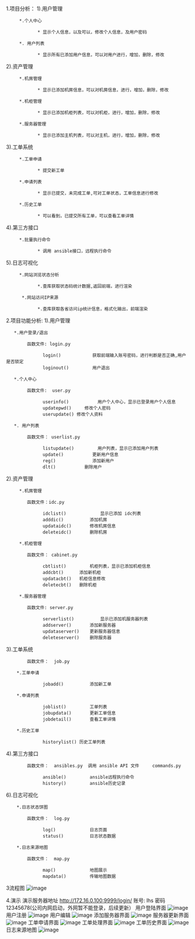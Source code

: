 1.项目分析：
   1).用户管理
   
         *.个人中心
		 
		        * 显示个人信息，以及可以，修改个人信息，及用户密码
			
         *. 用户列表
		 
		        * 显示所有已添加用户信息，可以对用户进行，增加，删除，修改
		
   2).资产管理	
   
         *.机房管理
		 
		        * 显示已添加机房信息，可以对机房信息，进行，增加，删除，修改
		 
         *.机柜管理
		 
		        * 显示已添加机柜列表，可以对机柜，进行，增加，删除，修改
			 
         *.服务器管理
		 
		        * 显示已添加主机列表，可以对主机，进行，增加，删除，修改				 
  3).工单系统
            
         *.工单申请
			
		        * 提交新工单
			
         *.申请列表
			
		        * 显示已提交，未完成工单,可对工单状态，工单信息进行修改
				
         *.历史工单
			
		        * 可以看到，已提交所有工单，可以查看工单详情
			
  4).第三方接口

         *.批量执行命令
		 
		        * 调用 ansible接口，远程执行命令

		 
  5).日志可视化
  
         *.网站浏览状态分析  
		 
		        *.查库获取状态码统计数据,返回前端，进行渲染	
				
          *.网站访问IP来源
               			  
		        *.查库获取各省访问ip统计信息，格式化输出，前端渲染          
2.项目功能分析:
   1).用户管理
   
       *.用户登录/退出 
	   
	        函数文件: login.py 
		   
		          login()            获取前端输入账号密码，进行判断是否正确,用户是否锁定
		          loginout()         用户退出
                  
       *.个人中心
	   
	        函数文件:  user.py
		   
		          userinfo()           用户个人中心，显示已登录用户个人信息
		          updatepwd()     修改个人密码
		          userupdate() 修改个人资料
		   
	   *. 用户列表
	       
	        函数文件： userlist.py
			
		          listupdate()         用户列表，显示已添加用户列表
		          update()           更新用户信息
		          reg()              添加新用户
		          dlt()           删除用户
		
   2).资产管理

         *.机房管理
		     
	        函数文件：idc.py
			      
		          idclist()             显示已添加 idc列表
		          adddic()          添加机房
		          updataidc()       修改机房信息
		          deleteidc()       删除机房
	
         *.机柜管理
              
	        函数文件： cabinet.py
                   
		          cbtlist()         机柜列表，显示已添加机柜信息
		          addcbt()      添加新机柜
		          updatacbt()   机柜信息修改
		          deletecbt()   删除机柜
			 
         *.服务器管理
     	    
	        函数文件: server.py
			 
		          serverlist()          显示已添加机服务器列表
		          addserver()       添加新服务器
		          updataserver()    更新服务器信息
		          deleteserver()    删除服务器
	                               
  3).工单系统
          
	        函数文件：  job.py
        	  
        *.工单申请
		    
		          jobadd()          添加新工单
			
        *.申请列表
			
		          joblist()         工单列表
		          jobupdata()       更新工单信息
		          jobdetail()       查看工单详情
			     
        *.历史工单
		    
		          historylist() 历史工单列表
			
			
  4).第三方接口	

	        函数文件：  ansibles.py  调用 ansible API 文件	  commands.py
			
		          ansible()         ansible远程执行命令
		          history()         ansible历史记录	  
                  					  

            			
  6).日志可视化
      
        *.日志状态饼图
		
  			函数文件：  log.py
			
		          log()             日志页面
		          status()          日志状态数据

        *.日志来源地图

  			函数文件：  map.py			

		          map()             地图展示
		          mapdata()         传输地图数据			
3流程图
![image](https://github.com/shaow333/cmdb/blob/master/img/%E5%BE%AE%E4%BF%A1%E5%9B%BE%E7%89%87_20171121140809.png)

4.演示
演示服务器地址 http://172.16.0.100:9999/login/ 账号: lhs 密码 12345678(公司内网启动，外网暂不能登录，后续更新）
用户登陆界面
![image](https://github.com/shaow333/cmdb/blob/master/img/1.png)
用户注册
![image](https://github.com/shaow333/cmdb/blob/master/img/2.png)
用户编辑
![image](https://github.com/shaow333/cmdb/blob/master/img/3.png)
添加服务器界面
![image](https://github.com/shaow333/cmdb/blob/master/img/4.png)
服务器更新界面
![image](https://github.com/shaow333/cmdb/blob/master/img/5.png)
工单申请界面
![image](https://github.com/shaow333/cmdb/blob/master/img/6.png)
工单处理界面
![image](https://github.com/shaow333/cmdb/blob/master/img/7.png)
工单历史界面
![image](https://github.com/shaow333/cmdb/blob/master/img/8.png)
日志来源地图
![image](https://github.com/shaow333/cmdb/blob/master/img/11.png)
